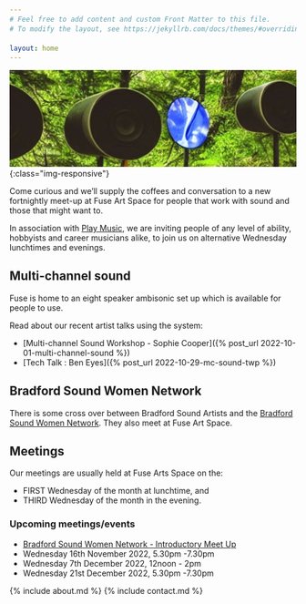 ```yaml
---
# Feel free to add content and custom Front Matter to this file.
# To modify the layout, see https://jekyllrb.com/docs/themes/#overriding-theme-defaults

layout: home
---
```

![Bradford Sound Artists](assets/images/BradfordSoundArtists_banner.jpg){:class="img-responsive"}

Come curious and we’ll supply the coffees and conversation to a new fortnightly meet-up at Fuse Art Space for people that work with sound and those that might want to.

In association with [Play Music](https://playmusicproject.org.uk/), we are inviting people of any level of ability, hobbyists and career musicians alike, to join us on alternative Wednesday lunchtimes and evenings. 

## Multi-channel sound

Fuse is home to an eight speaker ambisonic set up which is available for people to use.

Read about our recent artist talks using the system:

* [Multi-channel Sound Workshop - Sophie Cooper]({% post_url 2022-10-01-multi-channel-sound %})
* [Tech Talk : Ben Eyes]({% post_url 2022-10-29-mc-sound-twp %})

## Bradford Sound Women Network

There is some cross over between Bradford Sound Artists and the [Bradford Sound Women Network](https://www.facebook.com/profile.php?id=100086324751416). They also meet at Fuse Art Space. 

## Meetings

Our meetings are usually held at Fuse Arts Space on the:

* FIRST Wednesday of the month at lunchtime, and
* THIRD Wednesday of the month in the evening.

### Upcoming meetings/events

* [Bradford Sound Women Network - Introductory Meet Up](https://www.facebook.com/events/473930954783121)
* Wednesday 16th November 2022, 5.30pm -7.30pm
* Wednesday 7th December 2022, 12noon - 2pm
* Wednesday 21st December 2022, 5.30pm -7.30pm



{% include about.md %}
{% include contact.md %}
